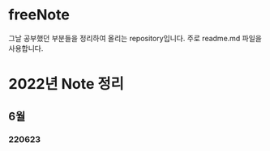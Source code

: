 # freeNote
그날 공부했던 부분들을 정리하여 올리는 repository입니다. 주로 readme.md 파일을 사용합니다.

# 2022년 Note 정리

## 6월

### 220623













